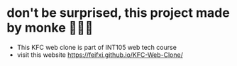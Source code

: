 # don't be surprised, this project made by monke 🦍🦍🦍
- This KFC web clone is part of INT105 web tech course
- visit this website https://feifxi.github.io/KFC-Web-Clone/
